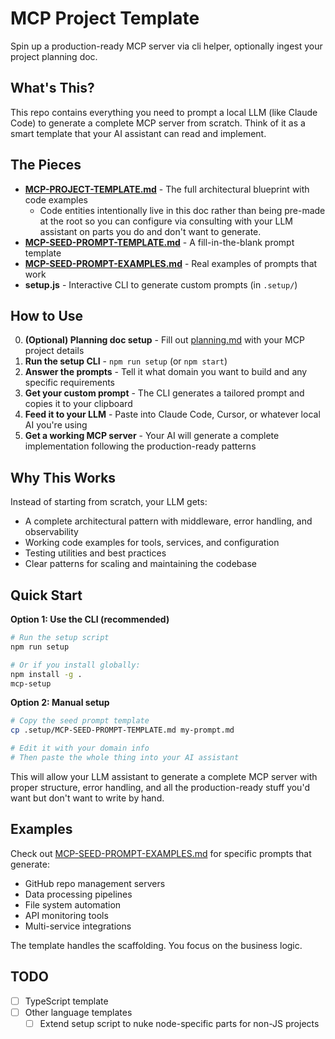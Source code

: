 # MCP Project Template

Spin up a production-ready MCP server via cli helper, optionally ingest your project planning doc.

## What's This?

This repo contains everything you need to prompt a local LLM (like Claude Code) to generate a complete MCP server from scratch. Think of it as a smart template that your AI assistant can read and implement.

## The Pieces

- **[MCP-PROJECT-TEMPLATE.md](./.setup/MCP-PROJECT-TEMPLATE.md)** - The full architectural blueprint with code examples
  - Code entities intentionally live in this doc rather than being pre-made at the root so you can configure via consulting with your LLM assistant on parts you do and don't want to generate.
- **[MCP-SEED-PROMPT-TEMPLATE.md](./.setup/MCP-SEED-PROMPT-TEMPLATE.md)** - A fill-in-the-blank prompt template
- **[MCP-SEED-PROMPT-EXAMPLES.md](./.setup/MCP-SEED-PROMPT-EXAMPLES.md)** - Real examples of prompts that work
- **setup.js** - Interactive CLI to generate custom prompts (in `.setup/`)

## How to Use

0. **(Optional) Planning doc setup** - Fill out [planning.md](./planning.md) with your MCP project details
1. **Run the setup CLI** - `npm run setup` (or `npm start`)
2. **Answer the prompts** - Tell it what domain you want to build and any specific requirements
3. **Get your custom prompt** - The CLI generates a tailored prompt and copies it to your clipboard
4. **Feed it to your LLM** - Paste into Claude Code, Cursor, or whatever local AI you're using
5. **Get a working MCP server** - Your AI will generate a complete implementation following the production-ready patterns

## Why This Works

Instead of starting from scratch, your LLM gets:
- A complete architectural pattern with middleware, error handling, and observability
- Working code examples for tools, services, and configuration
- Testing utilities and best practices
- Clear patterns for scaling and maintaining the codebase

## Quick Start

**Option 1: Use the CLI (recommended)**
```bash
# Run the setup script
npm run setup

# Or if you install globally:
npm install -g .
mcp-setup
```

**Option 2: Manual setup**
```bash
# Copy the seed prompt template
cp .setup/MCP-SEED-PROMPT-TEMPLATE.md my-prompt.md

# Edit it with your domain info
# Then paste the whole thing into your AI assistant
```

This will allow your LLM assistant to generate a complete MCP server with proper structure, error handling, and all the production-ready stuff you'd want but don't want to write by hand.

## Examples

Check out [MCP-SEED-PROMPT-EXAMPLES.md](./.setup/MCP-SEED-PROMPT-EXAMPLES.md) for specific prompts that generate:
- GitHub repo management servers
- Data processing pipelines  
- File system automation
- API monitoring tools
- Multi-service integrations

The template handles the scaffolding. You focus on the business logic.

## TODO
- [ ] TypeScript template
- [ ] Other language templates
  - [ ] Extend setup script to nuke node-specific parts for non-JS projects
